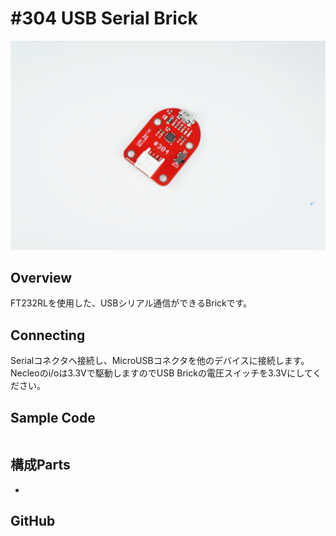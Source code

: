 # #304 USB Serial Brick

![Cube](../img/USBSerial304/USBSerial304.JPG)
<!--COLORME-->

## Overview
FT232RLを使用した、USBシリアル通信ができるBrickです。

## Connecting
Serialコネクタへ接続し、MicroUSBコネクタを他のデバイスに接続します。Necleoのi/oは3.3Vで駆動しますのでUSB Brickの電圧スイッチを3.3Vにしてください。


## Sample Code

```c

```


## 構成Parts
-

## GitHub
